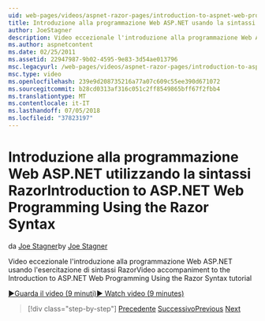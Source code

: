 ```yaml
---
uid: web-pages/videos/aspnet-razor-pages/introduction-to-aspnet-web-programming-using-the-razor-syntax
title: Introduzione alla programmazione Web ASP.NET usando la sintassi Razor | Microsoft Docs
author: JoeStagner
description: Video eccezionale l'introduzione alla programmazione Web ASP.NET usando l'esercitazione di sintassi Razor
ms.author: aspnetcontent
ms.date: 02/25/2011
ms.assetid: 22947987-9b02-4595-9e83-3d54ae013796
msc.legacyurl: /web-pages/videos/aspnet-razor-pages/introduction-to-aspnet-web-programming-using-the-razor-syntax
msc.type: video
ms.openlocfilehash: 239e9d208735216a77a07c609c55ee390d671072
ms.sourcegitcommit: b28cd0313af316c051c2ff8549865bff67f2fbb4
ms.translationtype: MT
ms.contentlocale: it-IT
ms.lasthandoff: 07/05/2018
ms.locfileid: "37823197"
---
```

<a name="introduction-to-aspnet-web-programming-using-the-razor-syntax"></a><span data-ttu-id="63e91-103">Introduzione alla programmazione Web ASP.NET utilizzando la sintassi Razor</span><span class="sxs-lookup"><span data-stu-id="63e91-103">Introduction to ASP.NET Web Programming Using the Razor Syntax</span></span>
====================
<span data-ttu-id="63e91-104">da [Joe Stagner](https://github.com/JoeStagner)</span><span class="sxs-lookup"><span data-stu-id="63e91-104">by [Joe Stagner](https://github.com/JoeStagner)</span></span>

<span data-ttu-id="63e91-105">Video eccezionale l'introduzione alla programmazione Web ASP.NET usando l'esercitazione di sintassi Razor</span><span class="sxs-lookup"><span data-stu-id="63e91-105">Video accompaniment to the Introduction to ASP.NET Web Programming Using the Razor Syntax tutorial</span></span>

[<span data-ttu-id="63e91-106">&#9654;Guarda il video (9 minuti)</span><span class="sxs-lookup"><span data-stu-id="63e91-106">&#9654; Watch video (9 minutes)</span></span>](https://channel9.msdn.com/Blogs/ASP-NET-Site-Videos/introduction-to-aspnet-web-programming-using-the-razor-syntax)

> [!div class="step-by-step"]
> <span data-ttu-id="63e91-107">[Precedente](getting-started-with-webmatrix-and-aspnet-web-pages.md)
> [Successivo](creating-a-consistent-look-part-1.md)</span><span class="sxs-lookup"><span data-stu-id="63e91-107">[Previous](getting-started-with-webmatrix-and-aspnet-web-pages.md)
[Next](creating-a-consistent-look-part-1.md)</span></span>
